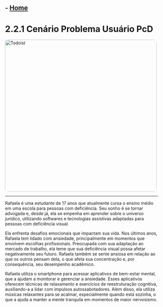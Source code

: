 ## - [Home](/README.md)

# 2.2.1 Cenário Problema Usuário PcD

<img src="./images/Rafaela.jpeg" alt="Todoist" height="500" style="border-radius: 10px;">

---

Rafaela é uma estudante de 17 anos que atualmente cursa o ensino médio em uma escola para pessoas com deficiência. Seu sonho é se tornar advogada e, desde já, ela se empenha em aprender sobre o universo jurídico, utilizando softwares e tecnologias assistivas adaptadas para pessoas com deficiência visual.

Ela enfrenta desafios emocionais que impactam sua vida. Nos últimos anos, Rafaela tem lidado com ansiedade, principalmente em momentos que envolvem escolhas profissionais. Preocupada com sua adaptação ao mercado de trabalho, ela teme que sua deficiência visual possa afetar negativamente seu futuro. Rafaela também se sente ansiosa em relação ao que os outros pensam dela, o que afeta sua concentração e, por consequência, seu desempenho acadêmico.

Rafaela utiliza o smartphone para acessar aplicativos de bem-estar mental, que a ajudam a monitorar e gerenciar a ansiedade. Esses aplicativos oferecem técnicas de relaxamento e exercícios de reestruturação cognitiva, auxiliando-a a lidar com impulsos autossabotadores. Além disso, ela utiliza músicas relaxantes para se acalmar, especialmente quando está sozinha, o que a ajuda a manter a mente tranquila em momentos de maior nervosismo.
